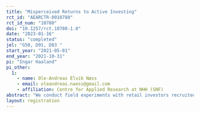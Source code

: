 ```yaml
---
title: "Misperceived Returns to Active Investing"
rct_id: "AEARCTR-0010780"
rct_id_num: "10780"
doi: "10.1257/rct.10780-1.0"
date: "2023-01-16"
status: "completed"
jel: "G50, D91, D83 "
start_year: "2021-05-01"
end_year: "2021-10-31"
pi: "Ingar Haaland"
pi_other:
  1:
    - name: Ole-Andreas Elvik Næss
    - email: oleandreas.naess@gmail.com
    - affiliation: Centre for Applied Research at NHH (SNF)
abstract: "We conduct field experiments with retail investors recruited from a social trading platform. In our main experiment, we first elicit beliefs about the returns to active investing. We then generate exogenous variation in beliefs by providing treated respondents with information about index funds historically outperforming active funds. Four months after the experiment, we collect administrative data on portfolio allocations. "
layout: registration
---
```


